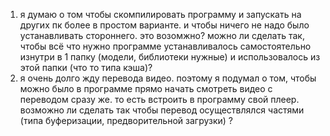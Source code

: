 


1. я думаю о том чтобы скомпилировать программу и запускать на других пк более в простом варианте. и чтобы ничего не надо было устанавливать стороннего. это возомжно? можно ли сделать так, чтобы всё что нужно программе устанавливалось самостоятельно изнутри в 1 папку (модели, библиотеки нужные) и использовалось из этой папки (что то типа кэша)?
2. я очень долго жду перевода видео. поэтому я подумал о том, чтобы можно было в программе прямо начать смотреть видео с переводом сразу же. то есть встроить в программу свой плеер. возможно ли сделать так чтобы перевод осуществлялся частями (типа буферизации, предворительной загрузки) ?